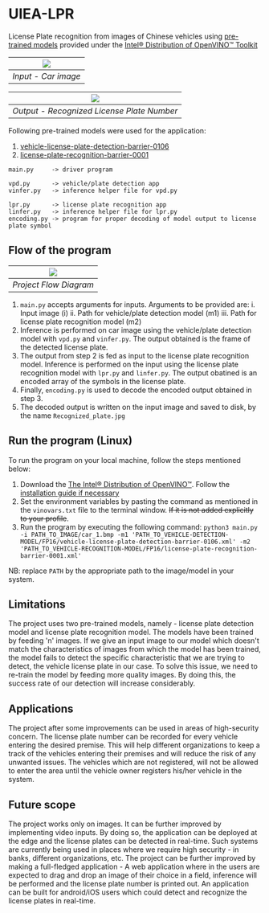 # UIEA-LPR

License Plate recognition from images of Chinese vehicles using [pre-trained models](https://software.intel.com/en-us/openvino-toolkit/documentation/pretrained-models) provided under the [Intel® Distribution of OpenVINO™ Toolkit](https://software.intel.com/en-us/openvino-toolkit)  



![](https://github.com/ada-nai/UIEA-LPR/blob/master/car_1.bmp) | 
|:--:| 
|*Input - Car image*|

![](https://github.com/ada-nai/UIEA-LPR/blob/master/Recognized_plate.jpg) | 
|:--:| 
|*Output - Recognized License Plate Number*|



Following pre-trained models were used for the application:

  1) [vehicle-license-plate-detection-barrier-0106](https://docs.openvinotoolkit.org/2019_R1/_vehicle_license_plate_detection_barrier_0106_description_vehicle_license_plate_detection_barrier_0106.html)
  2) [license-plate-recognition-barrier-0001 ](https://docs.openvinotoolkit.org/2019_R1/_license_plate_recognition_barrier_0001_description_license_plate_recognition_barrier_0001.html)

```
main.py     -> driver program 
            
vpd.py      -> vehicle/plate detection app
vinfer.py   -> inference helper file for vpd.py
            
lpr.py      -> license plate recognition app
linfer.py   -> inference helper file for lpr.py
encoding.py -> program for proper decoding of model output to license plate symbol
```

## Flow of the program

![](https://github.com/ada-nai/UIEA-LPR/tree/master/images/Flowdiag/FlowDiagram.png) | 
|:--:| 
|*Project Flow Diagram*|


1. `main.py` accepts arguments for inputs. Arguments to be provided are:
  i. Input image (i)
  ii. Path for vehicle/plate detection model (m1)
  iii. Path for license plate recognition model (m2)
2. Inference is performed on car image using the vehicle/plate detection model with `vpd.py` and `vinfer.py`. The output obtained is the frame of the detected license plate.
3. The output from step 2 is fed as input to the license plate recognition model. Inference is performed on the input using the license plate recognition model with `lpr.py` and `linfer.py`. The output obatined is an encoded array of the symbols in the license plate.
4. Finally, `encoding.py` is used to decode the encoded output obtained in step 3. 
5. The decoded output is written on the input image and saved to disk, by the name `Recognized_plate.jpg`

## Run the program (Linux)
To run the program on your local machine, follow the steps mentioned below:
1. Download the [The Intel® Distribution of OpenVINO™](https://software.intel.com/en-us/openvino-toolkit/choose-download/free-download-linux). Follow the [installation guide if necessary](https://docs.openvinotoolkit.org/latest/_docs_install_guides_installing_openvino_linux.html)
2. Set the environment variables by pasting the command as mentioned in the `vinovars.txt` file to the terminal window. ~~If it is not added explicitly to your profile~~.
3. Run the program by executing the following command:
`python3 main.py -i PATH_TO_IMAGE/car_1.bmp -m1 'PATH_TO_VEHICLE-DETECTION-MODEL/FP16/vehicle-license-plate-detection-barrier-0106.xml' -m2 'PATH_TO_VEHICLE-RECOGNITION-MODEL/FP16/license-plate-recognition-barrier-0001.xml'`

NB: replace `PATH` by the appropriate path to the image/model in your system.


## Limitations
The project uses two pre-trained models, namely - license plate detection model and license plate recognition model. The models have been trained by feeding 'n' images. If we give an input image to our model which doesn't match the characteristics of images from which the model has been trained, the model fails to detect the specific characteristic that we are trying to detect, the vehicle license plate in our case. To solve this issue, we need to re-train the model by feeding more quality images. By doing this, the success rate of our detection will increase considerably.


## Applications
The project after some improvements can be used in areas of high-security concern. The license plate number can be recorded for every vehicle entering the desired premise. This will help different organizations to keep a track of the vehicles entering their premises and will reduce the risk of any unwanted issues. The vehicles which are not registered, will not be allowed to enter the area until the vehicle owner registers his/her vehicle in the system.


## Future scope
The project works only on images. It can be further improved by implementing video inputs. By doing so, the application can be deployed at the edge and the license plates can be detected in real-time. Such systems are currently being used in places where we require high security - in banks, different organizations, etc. The project can be further improved by making a full-fledged application - A web application where in the users are expected to drag and drop an image of their choice in a field, inference will be performed and the license plate number is printed out. An application can be built for android/iOS users which could detect and recognize the license plates in real-time.
